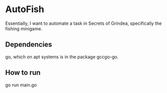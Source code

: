 # AutoFish
Essentially, I want to automate a task in Secrets of Grindea,
specifically the fishing minigame.

## Dependencies
go, which on apt systems is in the package gccgo-go.

## How to run
go run main.go
